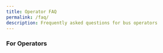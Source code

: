 ```yaml
---
title: Operator FAQ
permalink: /faq/
description: Frequently asked questions for bus operators
---
```

### **For Operators**
<!--td {border: 1px solid #cccccc;}br {mso-data-placement:same-cell;}-->

<table style="table-layout:fixed;font-size:10pt;font-family:Arial;width:0px;border-collapse:collapse;border:none" border="1" dir="ltr" cellpadding="0" cellspacing="0" xmlns="http://www.w3.org/1999/xhtml"><colgroup><col width="143"><col width="254"><col width="394"></colgroup><tbody><tr style="height:21px;"><td data-sheets-value="{&quot;1&quot;:2,&quot;2&quot;:&quot;Category&quot;}" style="border-top:1px solid #000000;border-right:1px solid #000000;border-bottom:1px solid #000000;border-left:1px solid #000000;overflow:hidden;padding:2px 3px 2px 3px;vertical-align:middle;font-weight:bold;wrap-strategy:4;white-space:normal;word-wrap:break-word;text-align:center;">Category</td><td data-sheets-value="{&quot;1&quot;:2,&quot;2&quot;:&quot;Question&quot;}" style="border-top:1px solid #000000;border-right:1px solid #000000;border-bottom:1px solid #000000;overflow:hidden;padding:2px 3px 2px 3px;vertical-align:middle;font-weight:bold;wrap-strategy:4;white-space:normal;word-wrap:break-word;">Question</td><td data-sheets-value="{&quot;1&quot;:2,&quot;2&quot;:&quot;Answer&quot;}" style="border-top:1px solid #000000;border-right:1px solid #000000;border-bottom:1px solid #000000;overflow:hidden;padding:2px 3px 2px 3px;vertical-align:middle;font-weight:bold;wrap-strategy:4;white-space:normal;word-wrap:break-word;">Answer</td></tr><tr style="height:21px;"><td data-sheets-value="{&quot;1&quot;:2,&quot;2&quot;:&quot;Overview&quot;}" style="border-right:1px solid #000000;border-bottom:1px solid #000000;border-left:1px solid #000000;overflow:hidden;padding:2px 3px 2px 3px;vertical-align:middle;font-weight:bold;wrap-strategy:4;white-space:normal;word-wrap:break-word;text-align:center;">Overview</td><td data-sheets-value="{&quot;1&quot;:2,&quot;2&quot;:&quot;What is OneSchoolBus (OSB)?&quot;}" style="border-right:1px solid #000000;border-bottom:1px solid #000000;overflow:hidden;padding:2px 3px 2px 3px;vertical-align:middle;wrap-strategy:4;white-space:normal;word-wrap:break-word;">What is OneSchoolBus (OSB)?</td><td data-sheets-value="{&quot;1&quot;:2,&quot;2&quot;:&quot;OSB is a platform that helps manage school bus operations. It includes a web app for schools, bus operators, and MOE HQ to view and manage data. It also has a web app for drivers to take attendance.&quot;}" style="border-right:1px solid #000000;border-bottom:1px solid #000000;overflow:hidden;padding:2px 3px 2px 3px;vertical-align:middle;wrap-strategy:4;white-space:normal;word-wrap:break-word;">OSB is a platform that helps manage school bus operations. It includes a web app for schools, bus operators, and MOE HQ to view and manage data. It also has a web app for drivers to take attendance.</td></tr><tr style="height:21px;"><td data-sheets-value="{&quot;1&quot;:2,&quot;2&quot;:&quot;Overview&quot;}" style="border-right:1px solid #000000;border-bottom:1px solid #000000;border-left:1px solid #000000;overflow:hidden;padding:2px 3px 2px 3px;vertical-align:middle;font-weight:bold;wrap-strategy:4;white-space:normal;word-wrap:break-word;text-align:center;">Overview</td><td data-sheets-value="{&quot;1&quot;:2,&quot;2&quot;:&quot;Is OSB owned by a private company?&quot;}" style="border-right:1px solid #000000;border-bottom:1px solid #000000;overflow:hidden;padding:2px 3px 2px 3px;vertical-align:middle;wrap-strategy:4;white-space:normal;word-wrap:break-word;">Is OSB owned by a private company?</td><td data-sheets-value="{&quot;1&quot;:2,&quot;2&quot;:&quot;No, OSB is not a private company app. It is developed by the Ministry of Education (MOE).&quot;}" style="border-right:1px solid #000000;border-bottom:1px solid #000000;overflow:hidden;padding:2px 3px 2px 3px;vertical-align:middle;wrap-strategy:4;white-space:normal;word-wrap:break-word;">No, OSB is not a private company app. It is developed by the Ministry of Education (MOE).</td></tr><tr style="height:21px;"><td data-sheets-value="{&quot;1&quot;:2,&quot;2&quot;:&quot;Overview&quot;}" style="border-right:1px solid #000000;border-bottom:1px solid #000000;border-left:1px solid #000000;overflow:hidden;padding:2px 3px 2px 3px;vertical-align:middle;font-weight:bold;wrap-strategy:4;white-space:normal;word-wrap:break-word;text-align:center;">Overview</td><td data-sheets-value="{&quot;1&quot;:2,&quot;2&quot;:&quot;How is OSB different from private company fleet management systems?&quot;}" style="border-right:1px solid #000000;border-bottom:1px solid #000000;overflow:hidden;padding:2px 3px 2px 3px;vertical-align:middle;wrap-strategy:4;white-space:normal;word-wrap:break-word;">How is OSB different from private company fleet management systems?</td><td data-sheets-value="{&quot;1&quot;:2,&quot;2&quot;:&quot;OSB is designed specifically for MOE school bus operations, and is not like commercial fleet management systems.&quot;}" style="border-right:1px solid #000000;border-bottom:1px solid #000000;overflow:hidden;padding:2px 3px 2px 3px;vertical-align:middle;wrap-strategy:4;white-space:normal;word-wrap:break-word;">OSB is designed specifically for MOE school bus operations, and is not like commercial fleet management systems.</td></tr><tr style="height:21px;"><td data-sheets-value="{&quot;1&quot;:2,&quot;2&quot;:&quot;Overview&quot;}" style="border-right:1px solid #000000;border-bottom:1px solid #000000;border-left:1px solid #000000;overflow:hidden;padding:2px 3px 2px 3px;vertical-align:middle;font-weight:bold;wrap-strategy:4;white-space:normal;word-wrap:break-word;text-align:center;">Overview</td><td data-sheets-value="{&quot;1&quot;:2,&quot;2&quot;:&quot;Do I need to use OSB?&quot;}" style="border-right:1px solid #000000;border-bottom:1px solid #000000;overflow:hidden;padding:2px 3px 2px 3px;vertical-align:middle;wrap-strategy:4;white-space:normal;word-wrap:break-word;">Do I need to use OSB?</td><td data-sheets-value="{&quot;1&quot;:2,&quot;2&quot;:&quot;Yes, you need to use OSB for the mandatory annual data submission. Other features are optional, like attendance taking, depending on school requirements.&quot;}" style="border-right:1px solid #000000;border-bottom:1px solid #000000;overflow:hidden;padding:2px 3px 2px 3px;vertical-align:middle;wrap-strategy:4;white-space:normal;word-wrap:break-word;">Yes, you need to use OSB for the mandatory annual data submission. Other features are optional, like attendance taking, depending on school requirements.</td></tr><tr style="height:21px;"><td data-sheets-value="{&quot;1&quot;:2,&quot;2&quot;:&quot;Overview&quot;}" style="border-right:1px solid #000000;border-bottom:1px solid #000000;border-left:1px solid #000000;overflow:hidden;padding:2px 3px 2px 3px;vertical-align:middle;font-weight:bold;wrap-strategy:4;white-space:normal;word-wrap:break-word;text-align:center;">Overview</td><td data-sheets-value="{&quot;1&quot;:2,&quot;2&quot;:&quot;Why do I have to use OSB?&quot;}" style="border-right:1px solid #000000;border-bottom:1px solid #000000;overflow:hidden;padding:2px 3px 2px 3px;vertical-align:middle;wrap-strategy:4;white-space:normal;word-wrap:break-word;">Why do I have to use OSB?</td><td data-sheets-value="{&quot;1&quot;:2,&quot;2&quot;:&quot;OSB allows bus operators to easily share information, while providing MOE HQ and school admin managers with access to the most up-to-date data. It helps to streamline communication and ensures everyone has the information they need.&quot;}" style="border-right:1px solid #000000;border-bottom:1px solid #000000;overflow:hidden;padding:2px 3px 2px 3px;vertical-align:middle;wrap-strategy:4;white-space:normal;word-wrap:break-word;">OSB allows bus operators to easily share information, while providing MOE HQ and school admin managers with access to the most up-to-date data. It helps to streamline communication and ensures everyone has the information they need.</td></tr><tr style="height:21px;"><td data-sheets-value="{&quot;1&quot;:2,&quot;2&quot;:&quot;Overview&quot;}" style="border-right:1px solid #000000;border-bottom:1px solid #000000;border-left:1px solid #000000;overflow:hidden;padding:2px 3px 2px 3px;vertical-align:middle;font-weight:bold;wrap-strategy:4;white-space:normal;word-wrap:break-word;text-align:center;">Overview</td><td data-sheets-value="{&quot;1&quot;:2,&quot;2&quot;:&quot;When should I use OSB?&quot;}" style="border-right:1px solid #000000;border-bottom:1px solid #000000;overflow:hidden;padding:2px 3px 2px 3px;vertical-align:middle;wrap-strategy:4;white-space:normal;word-wrap:break-word;">When should I use OSB?</td><td data-sheets-value="{&quot;1&quot;:2,&quot;2&quot;:&quot;You should update your bus routes and student data before or at the start of each year. Additionally, bus drivers can use the driver app in OSB to take attendance of students who take the school bus.&quot;}" style="border-right:1px solid #000000;border-bottom:1px solid #000000;overflow:hidden;padding:2px 3px 2px 3px;vertical-align:middle;wrap-strategy:4;white-space:normal;word-wrap:break-word;">You should update your bus routes and student data before or at the start of each year. Additionally, bus drivers can use the driver app in OSB to take attendance of students who take the school bus.</td></tr><tr style="height:21px;"><td data-sheets-value="{&quot;1&quot;:2,&quot;2&quot;:&quot;Overview&quot;}" style="border-right:1px solid #000000;border-bottom:1px solid #000000;border-left:1px solid #000000;overflow:hidden;padding:2px 3px 2px 3px;vertical-align:middle;font-weight:bold;wrap-strategy:4;white-space:normal;word-wrap:break-word;text-align:center;">Overview</td><td data-sheets-value="{&quot;1&quot;:2,&quot;2&quot;:&quot;Is it mandatory to use the attendance feature in OSB?&quot;}" style="border-right:1px solid #000000;border-bottom:1px solid #000000;overflow:hidden;padding:2px 3px 2px 3px;vertical-align:middle;wrap-strategy:4;white-space:normal;word-wrap:break-word;">Is it mandatory to use the attendance feature in OSB?</td><td data-sheets-value="{&quot;1&quot;:2,&quot;2&quot;:&quot;Please check with the school if they require attendance to be taken using the app.&quot;}" style="border-right:1px solid #000000;border-bottom:1px solid #000000;overflow:hidden;padding:2px 3px 2px 3px;vertical-align:middle;wrap-strategy:4;white-space:normal;word-wrap:break-word;">Please check with the school if they require attendance to be taken using the app.</td></tr><tr style="height:21px;"><td data-sheets-value="{&quot;1&quot;:2,&quot;2&quot;:&quot;Overview&quot;}" style="border-right:1px solid #000000;border-bottom:1px solid #000000;border-left:1px solid #000000;overflow:hidden;padding:2px 3px 2px 3px;vertical-align:middle;font-weight:bold;wrap-strategy:4;white-space:normal;word-wrap:break-word;text-align:center;">Overview</td><td data-sheets-value="{&quot;1&quot;:2,&quot;2&quot;:&quot;What if there are changes to the student information?&quot;}" style="border-right:1px solid #000000;border-bottom:1px solid #000000;overflow:hidden;padding:2px 3px 2px 3px;vertical-align:middle;wrap-strategy:4;white-space:normal;word-wrap:break-word;">What if there are changes to the student information?</td><td data-sheets-value="{&quot;1&quot;:2,&quot;2&quot;:&quot;Please make the changes on the OSB portal. No further action is required.&quot;}" style="border-right:1px solid #000000;border-bottom:1px solid #000000;overflow:hidden;padding:2px 3px 2px 3px;vertical-align:middle;wrap-strategy:4;white-space:normal;word-wrap:break-word;">Please make the changes on the OSB portal. No further action is required.</td></tr><tr style="height:21px;"><td data-sheets-value="{&quot;1&quot;:2,&quot;2&quot;:&quot;Overview&quot;}" style="border-right:1px solid #000000;border-bottom:1px solid #000000;border-left:1px solid #000000;overflow:hidden;padding:2px 3px 2px 3px;vertical-align:middle;font-weight:bold;wrap-strategy:4;white-space:normal;word-wrap:break-word;text-align:center;">Overview</td><td data-sheets-value="{&quot;1&quot;:2,&quot;2&quot;:&quot;How do I learn how to use OSB?&quot;}" style="border-right:1px solid #000000;border-bottom:1px solid #000000;overflow:hidden;padding:2px 3px 2px 3px;vertical-align:middle;wrap-strategy:4;white-space:normal;word-wrap:break-word;">How do I learn how to use OSB?</td><td data-sheets-value="{&quot;1&quot;:2,&quot;2&quot;:&quot;Please refer to the step-by-step guides provided at https://go.gov.sg/osb-guide. If you need more assistance, feel free to write to us at schoolbus@estl.edu.sg.&quot;}" style="border-right:1px solid #000000;border-bottom:1px solid #000000;overflow:hidden;padding:2px 3px 2px 3px;vertical-align:middle;wrap-strategy:4;white-space:normal;word-wrap:break-word;">Please refer to the step-by-step guides provided at https://go.gov.sg/osb-guide. If you need more assistance, feel free to write to us at schoolbus@estl.edu.sg.</td></tr><tr style="height:21px;"><td data-sheets-value="{&quot;1&quot;:2,&quot;2&quot;:&quot;Overview&quot;}" style="border-right:1px solid #000000;border-bottom:1px solid #000000;border-left:1px solid #000000;overflow:hidden;padding:2px 3px 2px 3px;vertical-align:middle;font-weight:bold;wrap-strategy:4;white-space:normal;word-wrap:break-word;text-align:center;">Overview</td><td data-sheets-value="{&quot;1&quot;:2,&quot;2&quot;:&quot;What will happen to my current data in OSB next year?&quot;}" style="border-right:1px solid #000000;border-bottom:1px solid #000000;overflow:hidden;padding:2px 3px 2px 3px;vertical-align:middle;wrap-strategy:4;white-space:normal;word-wrap:break-word;">What will happen to my current data in OSB next year?</td><td data-sheets-value="{&quot;1&quot;:2,&quot;2&quot;:&quot;If you continue to be the operator for the school for the following year, you can choose to copy this year's data to next year, so you don't have to re-enter everything. The student class and information will be updated according to the school system.&quot;}" style="border-right:1px solid #000000;border-bottom:1px solid #000000;overflow:hidden;padding:2px 3px 2px 3px;vertical-align:middle;wrap-strategy:4;white-space:normal;word-wrap:break-word;">If you continue to be the operator for the school for the following year, you can choose to copy this year's data to next year, so you don't have to re-enter everything. The student class and information will be updated according to the school system.</td></tr><tr style="height:21px;"><td data-sheets-value="{&quot;1&quot;:2,&quot;2&quot;:&quot;Data Security and Access rights&quot;}" style="border-right:1px solid #000000;border-bottom:1px solid #000000;border-left:1px solid #000000;overflow:hidden;padding:2px 3px 2px 3px;vertical-align:middle;font-weight:bold;wrap-strategy:4;white-space:normal;word-wrap:break-word;text-align:center;">Data Security and Access rights</td><td data-sheets-value="{&quot;1&quot;:2,&quot;2&quot;:&quot;Is my data safe in OSB?&quot;}" style="border-right:1px solid #000000;border-bottom:1px solid #000000;overflow:hidden;padding:2px 3px 2px 3px;vertical-align:middle;wrap-strategy:4;white-space:normal;word-wrap:break-word;">Is my data safe in OSB?</td><td data-sheets-value="{&quot;1&quot;:2,&quot;2&quot;:&quot;Yes, the data entered into OSB is securely stored on MOE servers. Only authorised personnel can view the data, and it is not disclosed to the public.&quot;}" style="border-right:1px solid #000000;border-bottom:1px solid #000000;overflow:hidden;padding:2px 3px 2px 3px;vertical-align:middle;wrap-strategy:4;white-space:normal;word-wrap:break-word;">Yes, the data entered into OSB is securely stored on MOE servers. Only authorised personnel can view the data, and it is not disclosed to the public.</td></tr><tr style="height:21px;"><td data-sheets-value="{&quot;1&quot;:2,&quot;2&quot;:&quot;Data Security and Access rights&quot;}" style="border-right:1px solid #000000;border-bottom:1px solid #000000;border-left:1px solid #000000;overflow:hidden;padding:2px 3px 2px 3px;vertical-align:middle;font-weight:bold;wrap-strategy:4;white-space:normal;word-wrap:break-word;text-align:center;">Data Security and Access rights</td><td data-sheets-value="{&quot;1&quot;:2,&quot;2&quot;:&quot;Who can access and view my data in OSB?&quot;}" style="border-right:1px solid #000000;border-bottom:1px solid #000000;overflow:hidden;padding:2px 3px 2px 3px;vertical-align:middle;wrap-strategy:4;white-space:normal;word-wrap:break-word;">Who can access and view my data in OSB?</td><td data-sheets-value="{&quot;1&quot;:2,&quot;2&quot;:&quot;Only authorised personnel with the coordinator role in the OSB operator portal can access and view the data. This includes MOE HQ, who can see all OSB data input by all bus operators. School Admin managers can only view data specific to their own school.&quot;}" style="border-right:1px solid #000000;border-bottom:1px solid #000000;overflow:hidden;padding:2px 3px 2px 3px;vertical-align:middle;wrap-strategy:4;white-space:normal;word-wrap:break-word;">Only authorised personnel with the coordinator role in the OSB operator portal can access and view the data. This includes MOE HQ, who can see all OSB data input by all bus operators. School Admin managers can only view data specific to their own school.</td></tr><tr style="height:21px;"><td data-sheets-value="{&quot;1&quot;:2,&quot;2&quot;:&quot;Data Security and Access rights&quot;}" style="border-right:1px solid #000000;border-bottom:1px solid #000000;border-left:1px solid #000000;overflow:hidden;padding:2px 3px 2px 3px;vertical-align:middle;font-weight:bold;wrap-strategy:4;white-space:normal;word-wrap:break-word;text-align:center;">Data Security and Access rights</td><td data-sheets-value="{&quot;1&quot;:2,&quot;2&quot;:&quot;What does MOE HQ do with the school bus data collected?&quot;}" style="border-right:1px solid #000000;border-bottom:1px solid #000000;overflow:hidden;padding:2px 3px 2px 3px;vertical-align:middle;wrap-strategy:4;white-space:normal;word-wrap:break-word;">What does MOE HQ do with the school bus data collected?</td><td data-sheets-value="{&quot;1&quot;:2,&quot;2&quot;:&quot;MOE HQ uses the school bus data collected in OSB for analysis and decision-making to improve the school transportation system and ensure the safety and efficiency of bus operations. As such, it is important for bus operators to key in accurate information in OSB.&quot;}" style="border-right:1px solid #000000;border-bottom:1px solid #000000;overflow:hidden;padding:2px 3px 2px 3px;vertical-align:middle;wrap-strategy:4;white-space:normal;word-wrap:break-word;">MOE HQ uses the school bus data collected in OSB for analysis and decision-making to improve the school transportation system and ensure the safety and efficiency of bus operations. As such, it is important for bus operators to key in accurate information in OSB.</td></tr><tr style="height:21px;"><td data-sheets-value="{&quot;1&quot;:2,&quot;2&quot;:&quot;Data Submission Exercise&quot;}" style="border-right:1px solid #000000;border-bottom:1px solid #000000;border-left:1px solid #000000;overflow:hidden;padding:2px 3px 2px 3px;vertical-align:middle;font-weight:bold;wrap-strategy:4;white-space:normal;word-wrap:break-word;text-align:center;">Data Submission Exercise</td><td data-sheets-value="{&quot;1&quot;:2,&quot;2&quot;:&quot;When does the data submission exercise usually start?&quot;}" style="border-right:1px solid #000000;border-bottom:1px solid #000000;overflow:hidden;padding:2px 3px 2px 3px;vertical-align:middle;wrap-strategy:4;white-space:normal;word-wrap:break-word;">When does the data submission exercise usually start?</td><td data-sheets-value="{&quot;1&quot;:2,&quot;2&quot;:&quot;The data submission exercise typically starts at the beginning of the year. The school AM will advise you on the specific dates and deadlines.&quot;}" style="border-right:1px solid #000000;border-bottom:1px solid #000000;overflow:hidden;padding:2px 3px 2px 3px;vertical-align:middle;wrap-strategy:4;white-space:normal;word-wrap:break-word;">The data submission exercise typically starts at the beginning of the year. The school AM will advise you on the specific dates and deadlines.</td></tr><tr style="height:21px;"><td data-sheets-value="{&quot;1&quot;:2,&quot;2&quot;:&quot;Data Submission Exercise&quot;}" style="border-right:1px solid #000000;border-bottom:1px solid #000000;border-left:1px solid #000000;overflow:hidden;padding:2px 3px 2px 3px;vertical-align:middle;font-weight:bold;wrap-strategy:4;white-space:normal;word-wrap:break-word;text-align:center;">Data Submission Exercise</td><td data-sheets-value="{&quot;1&quot;:2,&quot;2&quot;:&quot;Can I choose not to participate in the OSB data submission exercise?&quot;}" style="border-right:1px solid #000000;border-bottom:1px solid #000000;overflow:hidden;padding:2px 3px 2px 3px;vertical-align:middle;wrap-strategy:4;white-space:normal;word-wrap:break-word;">Can I choose not to participate in the OSB data submission exercise?</td><td data-sheets-value="{&quot;1&quot;:2,&quot;2&quot;:&quot;The submission of data to MOE HQ using OSB is mandatory.&quot;}" style="border-right:1px solid #000000;border-bottom:1px solid #000000;overflow:hidden;padding:2px 3px 2px 3px;vertical-align:middle;wrap-strategy:4;white-space:normal;word-wrap:break-word;">The submission of data to MOE HQ using OSB is mandatory.</td></tr><tr style="height:21px;"><td data-sheets-value="{&quot;1&quot;:2,&quot;2&quot;:&quot;Data Submission Exercise&quot;}" style="border-right:1px solid #000000;border-bottom:1px solid #000000;border-left:1px solid #000000;overflow:hidden;padding:2px 3px 2px 3px;vertical-align:middle;font-weight:bold;wrap-strategy:4;white-space:normal;word-wrap:break-word;text-align:center;">Data Submission Exercise</td><td data-sheets-value="{&quot;1&quot;:2,&quot;2&quot;:&quot;Why is there a need to submit more data than before?&quot;}" style="border-right:1px solid #000000;border-bottom:1px solid #000000;overflow:hidden;padding:2px 3px 2px 3px;vertical-align:middle;wrap-strategy:4;white-space:normal;word-wrap:break-word;">Why is there a need to submit more data than before?</td><td data-sheets-value="{&quot;1&quot;:2,&quot;2&quot;:&quot;The additional information provided will aid MOE HQ and schools in formulating policies and making decisions.&quot;}" style="border-right:1px solid #000000;border-bottom:1px solid #000000;overflow:hidden;padding:2px 3px 2px 3px;vertical-align:middle;wrap-strategy:4;white-space:normal;word-wrap:break-word;">The additional information provided will aid MOE HQ and schools in formulating policies and making decisions.</td></tr><tr style="height:21px;"><td data-sheets-value="{&quot;1&quot;:2,&quot;2&quot;:&quot;Data Submission Exercise&quot;}" style="border-right:1px solid #000000;border-bottom:1px solid #000000;border-left:1px solid #000000;overflow:hidden;padding:2px 3px 2px 3px;vertical-align:middle;font-weight:bold;wrap-strategy:4;white-space:normal;word-wrap:break-word;text-align:center;">Data Submission Exercise</td><td data-sheets-value="{&quot;1&quot;:2,&quot;2&quot;:&quot;Will the school AM be able to key in the data and submit for me?&quot;}" style="border-right:1px solid #000000;border-bottom:1px solid #000000;overflow:hidden;padding:2px 3px 2px 3px;vertical-align:middle;wrap-strategy:4;white-space:normal;word-wrap:break-word;">Will the school AM be able to key in the data and submit for me?</td><td data-sheets-value="{&quot;1&quot;:2,&quot;2&quot;:&quot;No, the school AM will not be able to edit data on your bus operator portal on your behalf as the AM does not have access to the OSB bus operator admin portal.&quot;}" style="border-right:1px solid #000000;border-bottom:1px solid #000000;overflow:hidden;padding:2px 3px 2px 3px;vertical-align:middle;wrap-strategy:4;white-space:normal;word-wrap:break-word;">No, the school AM will not be able to edit data on your bus operator portal on your behalf as the AM does not have access to the OSB bus operator admin portal.</td></tr><tr style="height:21px;"><td data-sheets-value="{&quot;1&quot;:2,&quot;2&quot;:&quot;Data Submission Exercise&quot;}" style="border-right:1px solid #000000;border-bottom:1px solid #000000;border-left:1px solid #000000;overflow:hidden;padding:2px 3px 2px 3px;vertical-align:middle;font-weight:bold;wrap-strategy:4;white-space:normal;word-wrap:break-word;text-align:center;">Data Submission Exercise</td><td data-sheets-value="{&quot;1&quot;:2,&quot;2&quot;:&quot;I need more support for the data submission exercise, who can I reach out to?&quot;}" style="border-right:1px solid #000000;border-bottom:1px solid #000000;overflow:hidden;padding:2px 3px 2px 3px;vertical-align:middle;wrap-strategy:4;white-space:normal;word-wrap:break-word;">I need more support for the data submission exercise, who can I reach out to?</td><td data-sheets-value="{&quot;1&quot;:2,&quot;2&quot;:&quot;Please refer to the step-by-step guides provided at https://go.gov.sg/osb-guide. If you need more assistance, feel free to write to us at schoolbus@estl.edu.sg.&quot;}" style="border-right:1px solid #000000;border-bottom:1px solid #000000;overflow:hidden;padding:2px 3px 2px 3px;vertical-align:middle;wrap-strategy:4;white-space:normal;word-wrap:break-word;">Please refer to the step-by-step guides provided at https://go.gov.sg/osb-guide. If you need more assistance, feel free to write to us at schoolbus@estl.edu.sg.</td></tr><tr style="height:21px;"><td data-sheets-value="{&quot;1&quot;:2,&quot;2&quot;:&quot;Data Submission Exercise&quot;}" style="border-right:1px solid #000000;border-bottom:1px solid #000000;border-left:1px solid #000000;overflow:hidden;padding:2px 3px 2px 3px;vertical-align:middle;font-weight:bold;wrap-strategy:4;white-space:normal;word-wrap:break-word;text-align:center;">Data Submission Exercise</td><td data-sheets-value="{&quot;1&quot;:2,&quot;2&quot;:&quot;After the data has been submitted to school and HQ, is there anything else I need to do in OSB?&quot;}" style="border-right:1px solid #000000;border-bottom:1px solid #000000;overflow:hidden;padding:2px 3px 2px 3px;vertical-align:middle;wrap-strategy:4;white-space:normal;word-wrap:break-word;">After the data has been submitted to school and HQ, is there anything else I need to do in OSB?</td><td data-sheets-value="{&quot;1&quot;:2,&quot;2&quot;:&quot;After the data has been submitted to school and HQ, you can continue to use OSB to manage your school bus operations and access the latest information on your routes and students.&quot;}" style="border-right:1px solid #000000;border-bottom:1px solid #000000;overflow:hidden;padding:2px 3px 2px 3px;vertical-align:middle;wrap-strategy:4;white-space:normal;word-wrap:break-word;">After the data has been submitted to school and HQ, you can continue to use OSB to manage your school bus operations and access the latest information on your routes and students.</td></tr><tr style="height:21px;"><td data-sheets-value="{&quot;1&quot;:2,&quot;2&quot;:&quot;Offboarding&quot;}" style="border-right:1px solid #000000;border-bottom:1px solid #000000;border-left:1px solid #000000;overflow:hidden;padding:2px 3px 2px 3px;vertical-align:middle;font-weight:bold;wrap-strategy:4;white-space:normal;word-wrap:break-word;text-align:center;">Offboarding</td><td data-sheets-value="{&quot;1&quot;:2,&quot;2&quot;:&quot;I decided not to continue my contract with my school. Will I still be able to access OSB after my last day?&quot;}" style="border-right:1px solid #000000;border-bottom:1px solid #000000;overflow:hidden;padding:2px 3px 2px 3px;vertical-align:middle;wrap-strategy:4;white-space:normal;word-wrap:break-word;">I decided not to continue my contract with my school. Will I still be able to access OSB after my last day?</td><td data-sheets-value="{&quot;1&quot;:2,&quot;2&quot;:&quot;Two weeks before the last day of your contract, you will receive an offboarding email from OSB. During this period, you can access OSB to make any necessary data amendments. However, after the last day of your contract, you will no longer have access to OSB.&quot;}" style="border-right:1px solid #000000;border-bottom:1px solid #000000;overflow:hidden;padding:2px 3px 2px 3px;vertical-align:middle;wrap-strategy:4;white-space:normal;word-wrap:break-word;">Two weeks before the last day of your contract, you will receive an offboarding email from OSB. During this period, you can access OSB to make any necessary data amendments. However, after the last day of your contract, you will no longer have access to OSB.</td></tr><tr style="height:21px;"><td data-sheets-value="{&quot;1&quot;:2,&quot;2&quot;:&quot;Offboarding&quot;}" style="border-right:1px solid #000000;border-bottom:1px solid #000000;border-left:1px solid #000000;overflow:hidden;padding:2px 3px 2px 3px;vertical-align:middle;font-weight:bold;wrap-strategy:4;white-space:normal;word-wrap:break-word;text-align:center;">Offboarding</td><td data-sheets-value="{&quot;1&quot;:2,&quot;2&quot;:&quot;What will happen to my data in OSB after I am offboarded?&quot;}" style="border-right:1px solid #000000;border-bottom:1px solid #000000;overflow:hidden;padding:2px 3px 2px 3px;vertical-align:middle;wrap-strategy:4;white-space:normal;word-wrap:break-word;">What will happen to my data in OSB after I am offboarded?</td><td data-sheets-value="{&quot;1&quot;:2,&quot;2&quot;:&quot;On the last day of your contract, you will receive an email with an Excel sheet containing all the data you have input into OSB. Once offboarded, you will no longer have access to OSB.&quot;}" style="border-right:1px solid #000000;border-bottom:1px solid #000000;overflow:hidden;padding:2px 3px 2px 3px;vertical-align:middle;wrap-strategy:4;white-space:normal;word-wrap:break-word;">On the last day of your contract, you will receive an email with an Excel sheet containing all the data you have input into OSB. Once offboarded, you will no longer have access to OSB.</td></tr></tbody></table>